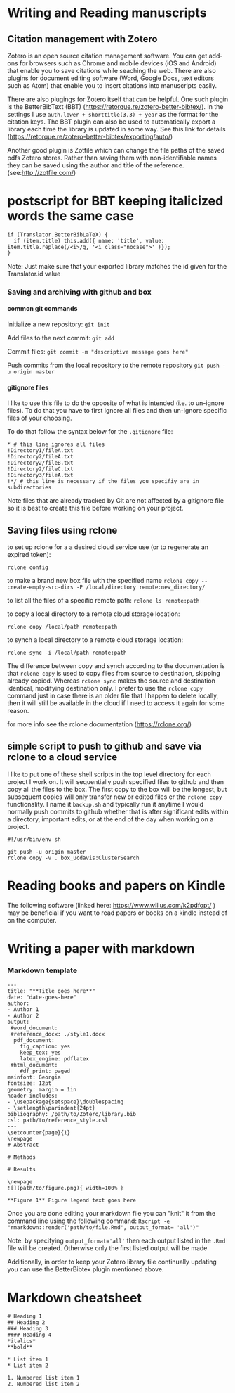 # Writing and Reading manuscripts


## Citation management with Zotero
Zotero is an open source citation management software.
You can get add-ons for browsers such as Chrome and mobile devices (iOS and Android) that enable you to save citations while seaching the web.
There are also plugins for document editing software (Word, Google Docs, text editors such as Atom) that enable you to insert citations into manuscripts easily.

There are also plugings for Zotero itself that can be helpful. One such plugin is the BetterBibText (BBT) (https://retorque.re/zotero-better-bibtex/).
In the settings I use ```auth.lower + shorttitle(3,3) + year``` as the format for the citation keys.
The BBT plugin can also be used to automatically export a library each time the library is updated in some way. See this link for details (https://retorque.re/zotero-better-bibtex/exporting/auto/)

Another good plugin is Zotfile which can change the file paths of the saved pdfs Zotero stores. Rather than saving them with non-identifiable names they can be saved using the author and title of the reference. (see:http://zotfile.com/)

# postscript for BBT keeping italicized words the same case
```
if (Translator.BetterBibLaTeX) {
  if (item.title) this.add({ name: 'title', value: item.title.replace(/<i>/g, '<i class="nocase">' )});
}
```
Note: Just make sure that your exported library matches the id given for the Translator.id value

### Saving and archiving with github and box

#### common git commands
Initialize a new repository:
```git init```

Add files to the next commit:
```git add```

Commit files:
```git commit -m "descriptive message goes here"```

Push commits from the local repository to the remote repository
```git push -u origin master```


#### gitignore files

I like to use this file to do the opposite of what is intended (i.e. to un-ignore files). To do that you have to first ignore all files and then un-ignore specific files of your choosing.

To do that follow the syntax below for the ```.gitignore``` file:

```
* # this line ignores all files
!Directory1/fileA.txt
!Directory2/fileA.txt
!Directory2/fileB.txt
!Directory2/fileC.txt
!Directory3/fileA.txt
!*/ # this line is necessary if the files you specifiy are in subdirectories
```

Note files that are already tracked by Git are not affected by a gitignore file so it is best to create this file before working on your project.


## Saving files using rclone

to set up rclone for a a desired cloud service use (or to regenerate an expired token):

``` rclone config ```

to make a brand new box file with the specified name
``` rclone copy --create-empty-src-dirs -P /local/directory remote:new_directory/ ```

to list all the files of a specific remote path:
```rclone ls remote:path```

to copy a local directory to a remote cloud storage location:

``` rclone copy /local/path remote:path ```

to synch a local directory to a remote cloud storage location:

```rclone sync -i /local/path remote:path ```

The difference between copy and synch according to the documentation is that ```rclone copy``` is used to copy files from source to destination, skipping already copied. Whereas ```rclone sync``` makes the source and destination identical, modifying destination only. I prefer to use the ```rclone copy``` command just in case there is an older file that I happen to delete locally, then it will still be available in the cloud if I need to access it again for some reason.

for more info see the rclone documentation (https://rclone.org/)

## simple script to push to github and save via rclone to a cloud service
I like to put one of these shell scripts in the top level directory for each project I work on.
It will sequentially push specified files to github and then copy all the files to the box. 
The first copy to the box will be the longest, but subsequent copies will only transfer new or edited files er the ```rclone copy``` functionality.
I name it ```backup.sh``` and typically run it anytime I would normally push commits to github whether that is after significant edits within a directory, important edits, or at the end of the day when working on a project.

```
#!/usr/bin/env sh

git push -u origin master
rclone copy -v . box_ucdavis:ClusterSearch

```


# Reading books and papers on Kindle
The following software (linked here: https://www.willus.com/k2pdfopt/
) may be beneficial if you want to read papers or books on a kindle instead of on the computer.

# Writing a paper with markdown

### Markdown template

```
---
title: "**Title goes here**"
date: "date-goes-here"
author:
- Author 1
- Author 2
output:
 #word_document:
 #reference_docx: ./style1.docx
  pdf_document:
    fig_caption: yes
    keep_tex: yes
    latex_engine: pdflatex
 #html_document:
    #df_print: paged
mainfont: Georgia
fontsize: 12pt
geometry: margin = 1in
header-includes:
- \usepackage{setspace}\doublespacing
- \setlength\parindent{24pt}
bibliography: /path/to/Zotero/library.bib
csl: path/to/reference_style.csl
---
\setcounter{page}{1}
\newpage
# Abstract

# Methods

# Results

\newpage
![](path/to/figure.png){ width=100% }

**Figure 1** Figure legend text goes here

```

Once you are done editing your markdown file you can "knit" it from the command line using the following command:
``` Rscript -e "rmarkdown::render('path/to/file.Rmd', output_format= 'all')" ```

Note: by specifying ```output_format='all'``` then each output listed in the ```.Rmd``` file will be created. Otherwise only the first listed output will be made

Additionally, in order to keep your Zotero library file continually updating you can use the BetterBibtex plugin mentioned above.

# Markdown cheatsheet

```
# Heading 1
## Heading 2
### Heading 3
#### Heading 4
*italics*
**bold**

* List item 1
* List item 2

1. Numbered list item 1
2. Numbered list item 2
```
